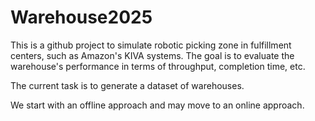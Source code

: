 # Warehouse2025

This is a github project to simulate robotic picking zone in fulfillment centers, such as Amazon's KIVA systems. The goal is to evaluate the warehouse's performance in terms of throughput, completion time, etc.

The current task is to generate a dataset of warehouses.

We start with an offline approach and may move to an online approach.


